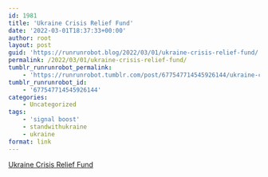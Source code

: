 ```yaml
---
id: 1981
title: 'Ukraine Crisis Relief Fund'
date: '2022-03-01T18:37:33+00:00'
author: root
layout: post
guid: 'https://runrunrobot.blog/2022/03/01/ukraine-crisis-relief-fund/'
permalink: /2022/03/01/ukraine-crisis-relief-fund/
tumblr_runrunrobot_permalink:
    - 'https://runrunrobot.tumblr.com/post/677547714545926144/ukraine-crisis-relief-fund'
tumblr_runrunrobot_id:
    - '677547714545926144'
categories:
    - Uncategorized
tags:
    - 'signal boost'
    - standwithukraine
    - ukraine
format: link
---
```


[Ukraine Crisis Relief Fund](https://www.globalgiving.org/projects/ukraine-crisis-relief-fund/)